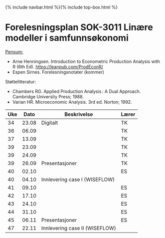 {% include navbar.html %}{% include top-box.html %}
# Forelesningsplan  SOK-3011 Linære modeller i samfunnsøkonomi 

[Pensum:](https://bibsys-c.alma.exlibrisgroup.com/leganto/readinglist/searchlists/12268731710002205)

* Arne Henningsen. Introduction to Econometric Production Analysis with R (6th Ed). https://leanpub.com/ProdEconR/
* Espen Sirnes. Forelesningsnotater (kommer)

Støttelitteratur:
* Chambers RG. Applied Production Analysis : A Dual Approach. Cambridge University Press; 1988.
* Varian HR. Microeconomic Analysis. 3rd ed. Norton; 1992.

| Uke | Dato       | Beskrivelse                | Lærer   |
|-----|------------|----------------------------|---------|
| 34  | 23.08 | Digitalt | TK |
| 36  | 06.09 |        | TK |
| 37  | 13.09 |       | TK |
| 39  | 23.09 |       | TK |
| 39  | 24.09 |       | TK |
| 39  | 26.09 | Presentasjoner       | TK |
| 40  | 02.10 |       | ES|
| 40  | 04.10 | Innlevering case I (WISEFLOW)         |         |
| 41  | 09.10 |       | ES|
| 42  | 17.10 |       | ES|
| 43  | 24.10 |       | ES|
| 44  | 31.10 |       | ES|
| 45  | 06.11 | Presentasjoner       | ES|
| 47  | 22.11 | Innlevering case II (WISEFLOW)         |         |






